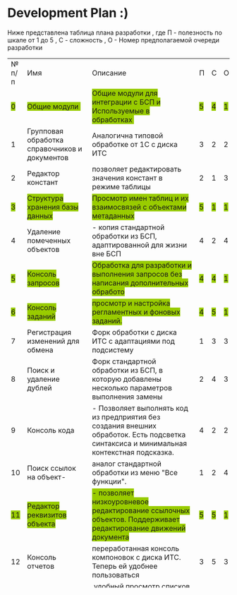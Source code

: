 # Development Plan  :)

Ниже представлена таблица плана разработки , где П - полезность по шкале от 1 до 5 , С - сложность , О - Номер предполагаемой очереди разработки 

<table style="height: 1200px;" width="1105">
<tbody>
<tr style="height: 24px;">
<td style="width: 46.0156px; height: 24px;">№ п/п</td>
<td style="width: 210.078px; height: 24px;">Имя&nbsp;</td>
<td style="width: 524.219px; height: 24px;">Описание&nbsp;</td>
<td style="width: 10.5312px; height: 24px;">П</td>
<td style="width: 18px; height: 24px;">С</td>
<td style="width: 48.0156px; height: 24px;">О</td>
<td style="width: 202.141px; height: 24px;">Статус</td>
</tr>
<tr style="height: 36px;">
<td style="width: 46.0156px; height: 36px;"><span style="background-color: #99cc00;">0</span></td>
<td style="width: 210.078px; height: 36px;"><span style="background-color: #99cc00;">Общие модули&nbsp;</span></td>
<td style="width: 524.219px; height: 36px;"><span style="background-color: #99cc00;">Общие модули для интеграции с БСП и Используемые в обработках&nbsp;</span></td>
<td style="width: 10.5312px; height: 36px;"><span style="background-color: #99cc00;">5</span></td>
<td style="width: 18px; height: 36px;"><span style="background-color: #99cc00;">4</span></td>
<td style="width: 48.0156px; height: 36px;"><span style="background-color: #99cc00;">1</span></td>
<td style="width: 202.141px; height: 36px;">&nbsp;</td>
</tr>
<tr style="height: 36px;">
<td style="width: 46.0156px; height: 36px;">1</td>
<td style="width: 210.078px; height: 36px;">Групповая обработка справочников и документов</td>
<td style="width: 524.219px; height: 36px;">Аналогична типовой обработке от 1С с диска ИТС</td>
<td style="width: 10.5312px; height: 36px;">3</td>
<td style="width: 18px; height: 36px;">2</td>
<td style="width: 48.0156px; height: 36px;">2</td>
<td style="width: 202.141px; height: 36px;">&nbsp;</td>
</tr>
<tr style="height: 36px;">
<td style="width: 46.0156px; height: 36px;">2</td>
<td style="width: 210.078px; height: 36px;">Редактор констант</td>
<td style="width: 524.219px; height: 36px;">позволяет редактировать значения констант в режиме таблицы</td>
<td style="width: 10.5312px; height: 36px;">2</td>
<td style="width: 18px; height: 36px;">1</td>
<td style="width: 48.0156px; height: 36px;">3</td>
<td style="width: 202.141px; height: 36px;">Переведена на 90 %</td>
</tr>
<tr style="height: 36px;">
<td style="width: 46.0156px; height: 36px;"><span style="background-color: #99cc00;">3</span></td>
<td style="width: 210.078px; height: 36px;"><span style="background-color: #99cc00;">Структура хранения базы данных</span></td>
<td style="width: 524.219px; height: 36px;"><span style="background-color: #99cc00;">Просмотр имен таблиц и их взаимосвязей с объектами метаданных</span></td>
<td style="width: 10.5312px; height: 36px;"><span style="background-color: #99cc00;">5</span></td>
<td style="width: 18px; height: 36px;"><span style="background-color: #99cc00;">1</span></td>
<td style="width: 48.0156px; height: 36px;"><span style="background-color: #99cc00;">1</span></td>
<td style="width: 202.141px; height: 36px;">Полностью переведено</td>
</tr>
<tr style="height: 36px;">
<td style="width: 46.0156px; height: 36px;">4</td>
<td style="width: 210.078px; height: 36px;">Удаление помеченных объектов</td>
<td style="width: 524.219px; height: 36px;">- копия стандартной обработки из БСП, адаптированной для жизни вне БСП</td>
<td style="width: 10.5312px; height: 36px;">4</td>
<td style="width: 18px; height: 36px;">2</td>
<td style="width: 48.0156px; height: 36px;">4</td>
<td style="width: 202.141px; height: 36px;">Переведена</td>
</tr>
<tr style="height: 36px;">
<td style="width: 46.0156px; height: 36px;"><span style="background-color: #99cc00;">5</span></td>
<td style="width: 210.078px; height: 36px;"><span style="background-color: #99cc00;">Консоль запросов</span></td>
<td style="width: 524.219px; height: 36px;"><span style="background-color: #99cc00;">Обработка для разработки и выполнения запросов без написания дополнительных обработо</span></td>
<td style="width: 10.5312px; height: 36px;"><span style="background-color: #99cc00;">4</span></td>
<td style="width: 18px; height: 36px;"><span style="background-color: #99cc00;">4</span></td>
<td style="width: 48.0156px; height: 36px;"><span style="background-color: #99cc00;">1</span></td>
<td style="width: 202.141px; height: 36px;">В процессе перевода</td>
</tr>
<tr style="height: 36px;">
<td style="width: 46.0156px; height: 36px;"><span style="background-color: #99cc00;">6</span></td>
<td style="width: 210.078px; height: 36px;"><span style="background-color: #99cc00;">Консоль заданий</span></td>
<td style="width: 524.219px; height: 36px;"><span style="background-color: #99cc00;">просмотр и настройка регламентных и фоновых заданий.</span></td>
<td style="width: 10.5312px; height: 36px;"><span style="background-color: #99cc00;">4</span></td>
<td style="width: 18px; height: 36px;"><span style="background-color: #99cc00;">5</span></td>
<td style="width: 48.0156px; height: 36px;"><span style="background-color: #99cc00;">1</span></td>
<td style="width: 202.141px; height: 36px;">Полность переведено</td>
</tr>
<tr style="height: 36px;">
<td style="width: 46.0156px; height: 36px;">7</td>
<td style="width: 210.078px; height: 36px;">Регистрация изменений для обмена</td>
<td style="width: 524.219px; height: 36px;">Форк обработки с диска ИТС с адаптациями под подсистему</td>
<td style="width: 10.5312px; height: 36px;">1</td>
<td style="width: 18px; height: 36px;">3</td>
<td style="width: 48.0156px; height: 36px;">3</td>
<td style="width: 202.141px; height: 36px;">&nbsp;</td>
</tr>
<tr style="height: 54px;">
<td style="width: 46.0156px; height: 54px;">8</td>
<td style="width: 210.078px; height: 54px;">Поиск и удаление дублей</td>
<td style="width: 524.219px; height: 54px;">Форк стандартной обработки из БСП, в которую добавлены несколько параметров выполнения замены</td>
<td style="width: 10.5312px; height: 54px;">2</td>
<td style="width: 18px; height: 54px;">4</td>
<td style="width: 48.0156px; height: 54px;">3</td>
<td style="width: 202.141px; height: 54px;">&nbsp;</td>
</tr>
<tr style="height: 54px;">
<td style="width: 46.0156px; height: 54px;">9</td>
<td style="width: 210.078px; height: 54px;">Консоль кода</td>
<td style="width: 524.219px; height: 54px;">- Позволяет выполнять код из предприятия без создания внешних обработок. Есть подсветка синтаксиса и минимальная контекстная подсказка.</td>
<td style="width: 10.5312px; height: 54px;">4</td>
<td style="width: 18px; height: 54px;">2</td>
<td style="width: 48.0156px; height: 54px;">2</td>
<td style="width: 202.141px; height: 54px;">&nbsp;</td>
</tr>
<tr style="height: 36px;">
<td style="width: 46.0156px; height: 36px;">10</td>
<td style="width: 210.078px; height: 36px;">Поиск ссылок на объект-</td>
<td style="width: 524.219px; height: 36px;">аналог стандартной обработки из меню "Все функции".</td>
<td style="width: 10.5312px; height: 36px;">1</td>
<td style="width: 18px; height: 36px;">2</td>
<td style="width: 48.0156px; height: 36px;">4</td>
<td style="width: 202.141px; height: 36px;">&nbsp;</td>
</tr>
<tr style="height: 54px;">
<td style="width: 46.0156px; height: 54px;"><span style="background-color: #99cc00;">11</span></td>
<td style="width: 210.078px; height: 54px;"><span style="background-color: #99cc00;">Редактор реквизитов объекта</span></td>
<td style="width: 524.219px; height: 54px;"><span style="background-color: #99cc00;">- позволяет низкоуровневое редактирование ссылочных объектов. Поддерживает редактирование движений документа</span></td>
<td style="width: 10.5312px; height: 54px;"><span style="background-color: #99cc00;">5</span></td>
<td style="width: 18px; height: 54px;"><span style="background-color: #99cc00;">5</span></td>
<td style="width: 48.0156px; height: 54px;"><span style="background-color: #99cc00;">1</span></td>
<td style="width: 202.141px; height: 54px;">&nbsp;</td>
</tr>
<tr style="height: 36px;">
<td style="width: 46.0156px; height: 36px;">12</td>
<td style="width: 210.078px; height: 36px;">Консоль отчетов</td>
<td style="width: 524.219px; height: 36px;">переработанная консоль компоновок с диска ИТС. Теперь ей удобнее пользоваться</td>
<td style="width: 10.5312px; height: 36px;">3</td>
<td style="width: 18px; height: 36px;">5</td>
<td style="width: 48.0156px; height: 36px;">3</td>
<td style="width: 202.141px; height: 36px;">&nbsp;</td>
</tr>
<tr style="height: 36px;">
<td style="width: 46.0156px; height: 36px;">13</td>
<td style="width: 210.078px; height: 36px;">Динамический список</td>
<td style="width: 524.219px; height: 36px;">&nbsp;удобный просмотр списков таблиц базы из одной обработки</td>
<td style="width: 10.5312px; height: 36px;">2</td>
<td style="width: 18px; height: 36px;">3</td>
<td style="width: 48.0156px; height: 36px;">3</td>
<td style="width: 202.141px; height: 36px;">&nbsp;</td>
</tr>
<tr style="height: 18px;">
<td style="width: 46.0156px; height: 18px;"><span style="background-color: #99cc00;">14</span></td>
<td style="width: 210.078px; height: 18px;"><span style="background-color: #99cc00;">Консоль HTTP запросов</span></td>
<td style="width: 524.219px; height: 18px;"><span style="background-color: #99cc00;">позволяет из 1С делать HTTP запросы</span></td>
<td style="width: 10.5312px; height: 18px;"><span style="background-color: #99cc00;">5</span></td>
<td style="width: 18px; height: 18px;"><span style="background-color: #99cc00;">3</span></td>
<td style="width: 48.0156px; height: 18px;"><span style="background-color: #99cc00;">1</span></td>
<td style="width: 202.141px; height: 18px;">&nbsp;</td>
</tr>
<tr style="height: 36px;">
<td style="width: 46.0156px; height: 36px;">15</td>
<td style="width: 210.078px; height: 36px;">Выгрузка загрука XML с фильтрами&nbsp;</td>
<td style="width: 524.219px; height: 36px;">Перенос информации между однородными базами данных</td>
<td style="width: 10.5312px; height: 36px;">5</td>
<td style="width: 18px; height: 36px;">5</td>
<td style="width: 48.0156px; height: 36px;">2</td>
<td style="width: 202.141px; height: 36px;">&nbsp;</td>
</tr>
<tr style="height: 54px;">
<td style="width: 46.0156px; height: 54px;"><span style="background-color: #99cc00;">16</span></td>
<td style="width: 210.078px; height: 54px;"><span style="background-color: #99cc00;">Навигатор по конфигурации-&nbsp;</span></td>
<td style="width: 524.219px; height: 54px;"><span style="background-color: #99cc00;">Обработка замена стандартному меню "Все функции". Здесь же дополнительные административные фукнции будут.</span></td>
<td style="width: 10.5312px; height: 54px;"><span style="background-color: #99cc00;">4</span></td>
<td style="width: 18px; height: 54px;"><span style="background-color: #99cc00;">4</span></td>
<td style="width: 48.0156px; height: 54px;"><span style="background-color: #99cc00;">1</span></td>
<td style="width: 202.141px; height: 54px;">&nbsp;</td>
</tr>
<tr style="height: 72px;">
<td style="width: 46.0156px; height: 72px;">17</td>
<td style="width: 210.078px; height: 72px;">Файловый менеджер&nbsp;</td>
<td style="width: 524.219px; height: 72px;">&nbsp;Обработка для удобной работы с файлами между клиентом и сервером. Передача, просмотр, удаление. На текущий момент содержит синхронные вызовы.</td>
<td style="width: 10.5312px; height: 72px;">2</td>
<td style="width: 18px; height: 72px;">5</td>
<td style="width: 48.0156px; height: 72px;">4</td>
<td style="width: 202.141px; height: 72px;">&nbsp;</td>
</tr>
<tr style="height: 90px;">
<td style="width: 46.0156px; height: 90px;">18</td>
<td style="width: 210.078px; height: 90px;">Конструктор регулярных выражений</td>
<td style="width: 524.219px; height: 90px;">позволяет строить сложно-структурированные выражения на основе параметрического описания, тестировать их, и в результате получить программный код 1С. На текущий момент работает только в Windows</td>
<td style="width: 10.5312px; height: 90px;">4</td>
<td style="width: 18px; height: 90px;">5</td>
<td style="width: 48.0156px; height: 90px;">4</td>
<td style="width: 202.141px; height: 90px;">&nbsp;</td>
</tr>
<tr style="height: 90px;">
<td style="width: 46.0156px; height: 90px;"><span style="background-color: #99cc00;">19</span></td>
<td style="width: 210.078px; height: 90px;"><span style="background-color: #99cc00;">Консоль вебсервисов</span></td>
<td style="width: 524.219px; height: 90px;"><span style="background-color: #99cc00;">Обработка для чтения и выполнения веб-сервисов на платформе 1С: Предприятие 8.3. Аналог soapUI. Обработка позволяет выполнить операцию веб-сервиса и отобразить результат в виде xml или дерева</span></td>
<td style="width: 10.5312px; height: 90px;"><span style="background-color: #99cc00;">5</span></td>
<td style="width: 18px; height: 90px;"><span style="background-color: #99cc00;">5</span></td>
<td style="width: 48.0156px; height: 90px;"><span style="background-color: #99cc00;">1</span></td>
<td style="width: 202.141px; height: 90px;">&nbsp;</td>
</tr>
<tr style="height: 90px;">
<td style="width: 46.0156px; height: 90px;">20</td>
<td style="width: 210.078px; height: 90px;">Консоль сравнения данных</td>
<td style="width: 524.219px; height: 90px;">- предназначена для сравнения данных, полученных из разных источников данных: информационных баз 1С 8, 1С 7.7, баз данных SQL, файлов формата CSV/TXT/DBF/XLS/DOC/XML, строки JSON, вручную заполненного табличного документа.</td>
<td style="width: 10.5312px; height: 90px;">4</td>
<td style="width: 18px; height: 90px;">5</td>
<td style="width: 48.0156px; height: 90px;">3</td>
<td style="width: 202.141px; height: 90px;">&nbsp;</td>
</tr>
<tr style="height: 54px;">
<td style="width: 46.0156px; height: 54px;">21</td>
<td style="width: 210.078px; height: 54px;">Информация о лицензиях 1С</td>
<td style="width: 524.219px; height: 54px;">представляющая из себя обертку функций Утилиты лицензирования 1С (ring) в понятном для обычного человека виде. По сути, это GUI утилиты RING.</td>
<td style="width: 10.5312px; height: 54px;">0</td>
<td style="width: 18px; height: 54px;">3</td>
<td style="width: 48.0156px; height: 54px;">4</td>
<td style="width: 202.141px; height: 54px;">&nbsp;</td>
</tr>
<tr style="height: 54px;">
<td style="width: 46.0156px; height: 54px;"><span style="background-color: #99cc00;">22</span></td>
<td style="width: 210.078px; height: 54px;"><span style="background-color: #99cc00;">Загрузка данных из табличного документа-</span></td>
<td style="width: 524.219px; height: 54px;"><span style="background-color: #99cc00;">Обработка предназначена для загрузки данных в справочники и табличные части различных объектов из табличного документа</span></td>
<td style="width: 10.5312px; height: 54px;"><span style="background-color: #99cc00;">5</span></td>
<td style="width: 18px; height: 54px;"><span style="background-color: #99cc00;">5</span></td>
<td style="width: 48.0156px; height: 54px;"><span style="background-color: #99cc00;">1</span></td>
<td style="width: 202.141px; height: 54px;">&nbsp;</td>
</tr>
<tr style="height: 72px;">
<td style="width: 46.0156px; height: 72px;">23</td>
<td style="width: 210.078px; height: 72px;">Редактор JSON</td>
<td style="width: 524.219px; height: 72px;">Позволяет в удобной форме редактировать строки JSON. Содержит подсветку синтаксиса JSON, редактирование в виде дерева, некоторые автоподстановки.&nbsp;</td>
<td style="width: 10.5312px; height: 72px;">2</td>
<td style="width: 18px; height: 72px;">4</td>
<td style="width: 48.0156px; height: 72px;">2</td>
<td style="width: 202.141px; height: 72px;">Переведен</td>
</tr>
<tr style="height: 90px;">
<td style="width: 46.0156px; height: 90px;"><span style="background-color: #99cc00;">24</span></td>
<td style="width: 210.078px; height: 90px;"><span style="background-color: #99cc00;">Редактор HTML</span></td>
<td style="width: 524.219px; height: 90px;"><span style="background-color: #99cc00;">Быстрая отладка отображения HTML страниц в 1С. Представляет собой экран разбитый на 4 части, в левой части три редактора-тела HTML, CSS и JavaScript, а право - поле результата. Есть контекстная подсказка и автодополнение кода.&nbsp;</span></td>
<td style="width: 10.5312px; height: 90px;"><span style="background-color: #99cc00;">5</span></td>
<td style="width: 18px; height: 90px;"><span style="background-color: #99cc00;">3</span></td>
<td style="width: 48.0156px; height: 90px;"><span style="background-color: #99cc00;">1</span></td>
<td style="width: 202.141px; height: 90px;">Переведен</td>
</tr>
<tr style="height: 72px;">
<td style="width: 46.0156px; height: 72px;">25</td>
<td style="width: 210.078px; height: 72px;">Универсальный обмен данными в формате XML (с фильтрами и прямой загрузкой через HTTP сервис)&nbsp;</td>
<td style="width: 524.219px; height: 72px;">Выгрузка и загрузка по правилам обмена.. Добавлена возможность накладывать фильтры на выгружаемые объеты, и прямая выгрузка в базу через http сервис универсальных инструментов.</td>
<td style="width: 10.5312px; height: 72px;">4</td>
<td style="width: 18px; height: 72px;">5</td>
<td style="width: 48.0156px; height: 72px;">3</td>
<td style="width: 202.141px; height: 72px;">&nbsp;</td>
</tr>
<tr style="height: 72px;">
<td style="width: 46.0156px; height: 72px;">26</td>
<td style="width: 210.078px; height: 72px;">Редактор СКД-</td>
<td style="width: 524.219px; height: 72px;">Аналог конструктора схемы компоновки данных для тонкого клиента. На текущий момент не поддерживает редактирование макетов и вложенных схема.</td>
<td style="width: 10.5312px; height: 72px;">3</td>
<td style="width: 18px; height: 72px;">5</td>
<td style="width: 48.0156px; height: 72px;">3</td>
<td style="width: 202.141px; height: 72px;">&nbsp;</td>
</tr>
<tr style="height: 36px;">
<td style="width: 46.0156px; height: 36px;"><span style="background-color: #99cc00;">27</span></td>
<td style="width: 210.078px; height: 36px;"><span style="background-color: #99cc00;">Сравнение объектов</span></td>
<td style="width: 524.219px; height: 36px;"><span style="background-color: #99cc00;">Сравнение по-реквизитно ссылочных объектов с выводом в табличный документ.</span></td>
<td style="width: 10.5312px; height: 36px;"><span style="background-color: #99cc00;">5</span></td>
<td style="width: 18px; height: 36px;"><span style="background-color: #99cc00;">3</span></td>
<td style="width: 48.0156px; height: 36px;"><span style="background-color: #99cc00;">1</span></td>
<td style="width: 202.141px; height: 36px;">&nbsp;</td>
</tr>
<tr style="height: 72px;">
<td style="width: 46.0156px; height: 72px;">28</td>
<td style="width: 210.078px; height: 72px;">Библиотека сериализации 1С</td>
<td style="width: 524.219px; height: 72px;">Набор процедур и функций для сериализации/десериализации данных 1С и объектов СКД в простые структуры данных (Структура, соответствие, массив).</td>
<td style="width: 10.5312px; height: 72px;">3</td>
<td style="width: 18px; height: 72px;">4</td>
<td style="width: 48.0156px; height: 72px;">3</td>
<td style="width: 202.141px; height: 72px;">&nbsp;</td>
</tr>
<tr style="height: 108px;">
<td style="width: 46.0156px; height: 108px;">29</td>
<td style="width: 210.078px; height: 108px;">Коннектор: удобный HTTP-клиент для 1С:Предприятие 8&nbsp;</td>
<td style="width: 524.219px; height: 108px;">Библиотека берет на себя всю рутину работы с HTTP запросами. Буквально в одну строку можно получать данные, отправлять, не заботясь о необходимости конструирования URL, кодирования данных и т.п. В общем библиотека очень мощная и проста в использовании</td>
<td style="width: 10.5312px; height: 108px;">5</td>
<td style="width: 18px; height: 108px;">5</td>
<td style="width: 48.0156px; height: 108px;">1</td>
<td style="width: 202.141px; height: 108px;">&nbsp;</td>
</tr>
<tr style="height: 36px;">
<td style="width: 46.0156px; height: 36px;">30</td>
<td style="width: 210.078px; height: 36px;">Выполнение регламентных заданий на клиенте [УИ]</td>
<td style="width: 524.219px; height: 36px;">&nbsp;</td>
<td style="width: 10.5312px; height: 36px;">5</td>
<td style="width: 18px; height: 36px;">2</td>
<td style="width: 48.0156px; height: 36px;">1</td>
<td style="width: 202.141px; height: 36px;">&nbsp;</td>
</tr>
</tbody>
</table>
